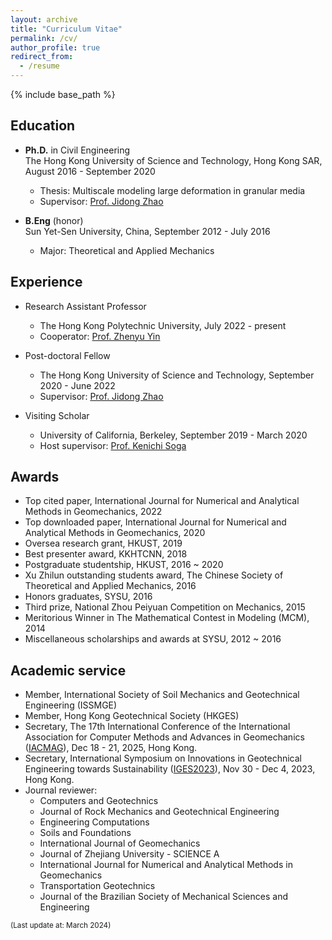 ```yaml
---
layout: archive
title: "Curriculum Vitae"
permalink: /cv/
author_profile: true
redirect_from:
  - /resume
---
```


{% include base_path %}

Education
-----
* __Ph.D.__ in Civil Engineering  
The Hong Kong University of Science and Technology, Hong Kong SAR, August 2016 - September 2020
  * Thesis: Multiscale modeling large deformation in granular media
  * Supervisor: [Prof. Jidong Zhao](http://jzhao.people.ust.hk/group.html)

* __B.Eng__ (honor)  
Sun Yet-Sen University, China, September 2012 - July 2016
  * Major: Theoretical and Applied Mechanics

Experience
-----
* Research Assistant Professor
  * The Hong Kong Polytechnic University, July 2022 - present
  * Cooperator: [Prof. Zhenyu Yin](https://zhenyuyin.wixsite.com/polyu)

* Post-doctoral Fellow
  * The Hong Kong University of Science and Technology, September 2020 - June 2022
  * Supervisor: [Prof. Jidong Zhao](http://jzhao.people.ust.hk/group.html)

* Visiting Scholar	
  * University of California, Berkeley, September 2019 - March 2020
  * Host supervisor: [Prof. Kenichi Soga](http://geomechanics.berkeley.edu/people/soga/)
  
Awards
-----
* Top cited paper, International Journal for Numerical and Analytical Methods in Geomechanics, 2022
* Top downloaded paper, International Journal for Numerical and Analytical Methods in Geomechanics, 2020
* Oversea research grant, HKUST, 2019
* Best presenter award, KKHTCNN, 2018
* Postgraduate studentship, HKUST, 2016 ~ 2020
* Xu Zhilun outstanding students award, The Chinese Society of Theoretical and Applied Mechanics, 2016
* Honors graduates, SYSU, 2016
* Third prize, National Zhou Peiyuan Competition on Mechanics, 2015
* Meritorious Winner in The Mathematical Contest in Modeling (MCM), 2014 
* Miscellaneous scholarships and awards at SYSU, 2012 ~ 2016

Academic service
-----
* Member, International Society of Soil Mechanics and Geotechnical Engineering (ISSMGE)
* Member, Hong Kong Geotechnical Society (HKGES)
* Secretary, The 17th International Conference of the International Association for Computer Methods and Advances in Geomechanics ([IACMAG](http://iacmag2025.com/)), Dec 18 - 21, 2025, Hong Kong.
* Secretary, International Symposium on Innovations in Geotechnical Engineering towards Sustainability ([IGES2023](https://iges2023.github.io/)), Nov 30 - Dec 4, 2023, Hong Kong.
* Journal reviewer:  
  * Computers and Geotechnics
  * Journal of Rock Mechanics and Geotechnical Engineering
  * Engineering Computations
  * Soils and Foundations
  * International Journal of Geomechanics
  * Journal of Zhejiang University - SCIENCE A
  * International Journal for Numerical and Analytical Methods in Geomechanics
  * Transportation Geotechnics
  * Journal of the Brazilian Society of Mechanical Sciences and Engineering


<body>
<p style="text-align:left;"><small>(Last update at: March 2024)</small></p>
</body>